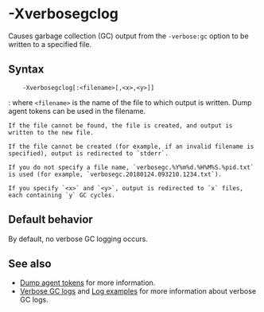 <!--
* Copyright (c) 2017, 2022 IBM Corp. and others
*
* This program and the accompanying materials are made
* available under the terms of the Eclipse Public License 2.0
* which accompanies this distribution and is available at
* https://www.eclipse.org/legal/epl-2.0/ or the Apache
* License, Version 2.0 which accompanies this distribution and
* is available at https://www.apache.org/licenses/LICENSE-2.0.
*
* This Source Code may also be made available under the
* following Secondary Licenses when the conditions for such
* availability set forth in the Eclipse Public License, v. 2.0
* are satisfied: GNU General Public License, version 2 with
* the GNU Classpath Exception [1] and GNU General Public
* License, version 2 with the OpenJDK Assembly Exception [2].
*
* [1] https://www.gnu.org/software/classpath/license.html
* [2] http://openjdk.java.net/legal/assembly-exception.html
*
* SPDX-License-Identifier: EPL-2.0 OR Apache-2.0 OR GPL-2.0 WITH
* Classpath-exception-2.0 OR LicenseRef-GPL-2.0 WITH Assembly-exception
-->

# -Xverbosegclog

Causes garbage collection (GC) output from the `-verbose:gc` option to be written to a specified file.

## Syntax

        -Xverbosegclog[:<filename>[,<x>,<y>]]

: where `<filename>` is the name of the file to which output is written. Dump agent tokens can be used in the filename.

    If the file cannot be found, the file is created, and output is written to the new file.

    If the file cannot be created (for example, if an invalid filename is specified), output is redirected to `stderr`.

    If you do not specify a file name, `verbosegc.%Y%m%d.%H%M%S.%pid.txt` is used (for example, `verbosegc.20180124.093210.1234.txt`).

    If you specify `<x>` and `<y>`, output is redirected to `x` files, each containing `y` GC cycles.

## Default behavior

By default, no verbose GC logging occurs.

## See also

- [Dump agent tokens](xdump.md#dump-agent-tokens) for more information.
- [Verbose GC logs](vgclog.md) and [Log examples](vgclog_examples.md) for more information about verbose GC logs.


<!-- ==== END OF TOPIC ==== xverbosegclog.md ==== -->
